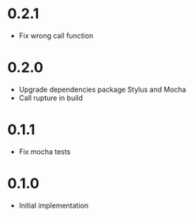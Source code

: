 # 0.2.1
* Fix wrong call function

# 0.2.0
* Upgrade dependencies package Stylus and Mocha
* Call rupture in build

# 0.1.1
* Fix mocha tests

# 0.1.0
* Initial implementation

